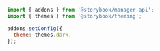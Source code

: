 ```js filename=".storybook/manager.js" renderer="common" language="js"
import { addons } from '@storybook/manager-api';
import { themes } from '@storybook/theming';

addons.setConfig({
  theme: themes.dark,
});
```

